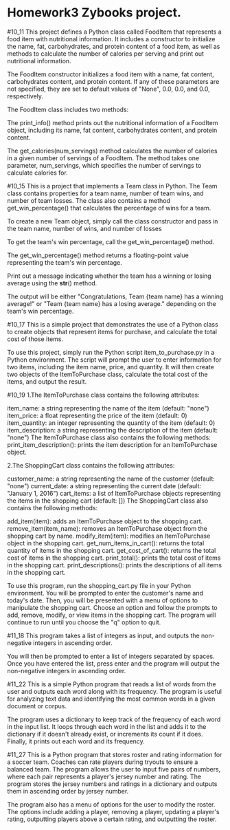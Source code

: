 # Homework3 Zybooks project.

#10_11
This project defines a Python class called FoodItem that represents a food 
item with nutritional information. It includes a constructor to initialize the name, fat,
carbohydrates, and protein content of a food item, as well as methods to calculate the number of calories 
per serving and print out nutritional information.

The FoodItem constructor initializes a food item with a name, fat content, carbohydrates content, and protein content. 
If any of these parameters are not specified, they are set to default values of "None", 0.0, 0.0, and 0.0, respectively.

The FoodItem class includes two methods:

The print_info() method prints out the nutritional information of a FoodItem object,
including its name, fat content, carbohydrates content, and protein content.

The get_calories(num_servings) method calculates the number of calories in a given number of servings of a FoodItem.
The method takes one parameter, num_servings, which specifies the number of servings to calculate calories for.

#10_15
This is a project that implements a Team class in Python. 
The Team class contains properties for a team name, number of team wins, and number of team losses. 
The class also contains a method get_win_percentage() that calculates the percentage of wins for a team.

To create a new Team object, simply call the class constructor 
and pass in the team name, number of wins, and number of losses

To get the team's win percentage, call the get_win_percentage() method.

The get_win_percentage() method returns a floating-point value representing the team's win percentage.

Print out a message indicating whether the team has a winning or losing average using the __str__() method.

The output will be either "Congratulations, Team {team name} has a winning average!" 
or "Team {team name} has a losing average." depending on the team's win percentage.

#10_17
This is a simple project that demonstrates the use of a Python class 
to create objects that represent items for purchase, and calculate the total cost of those items.

To use this project, simply run the Python script item_to_purchase.py in a Python environment. 
The script will prompt the user to enter information for two items, including the item name, price, and quantity.
It will then create two objects of the ItemToPurchase class, calculate the total cost of the items, and output the result.

#10_19
1.The ItemToPurchase class contains the following attributes:

item_name: a string representing the name of the item (default: "none")
item_price: a float representing the price of the item (default: 0)
item_quantity: an integer representing the quantity of the item (default: 0)
item_description: a string representing the description of the item (default: "none")
The ItemToPurchase class also contains the following methods:
print_item_description(): prints the item description for an ItemToPurchase object.

2.The ShoppingCart class contains the following attributes:

customer_name: a string representing the name of the customer (default: "none")
current_date: a string representing the current date (default: "January 1, 2016")
cart_items: a list of ItemToPurchase objects representing the items in the shopping cart (default: [])
The ShoppingCart class also contains the following methods:

add_item(item): adds an ItemToPurchase object to the shopping cart.
remove_item(item_name): removes an ItemToPurchase object from the shopping cart by name.
modify_item(item): modifies an ItemToPurchase object in the shopping cart.
get_num_items_in_cart(): returns the total quantity of items in the shopping cart.
get_cost_of_cart(): returns the total cost of items in the shopping cart.
print_total(): prints the total cost of items in the shopping cart.
print_descriptions(): prints the descriptions of all items in the shopping cart.

To use this program, run the shopping_cart.py file in your Python environment. 
You will be prompted to enter the customer's name and today's date. 
Then, you will be presented with a menu of options to manipulate the shopping cart.
Choose an option and follow the prompts to add, remove, modify, or view items in the shopping cart.
The program will continue to run until you choose the "q" option to quit.

#11_18
This program takes a list of integers as input, and outputs 
the non-negative integers in ascending order.

You will then be prompted to enter a list of integers separated by spaces.
Once you have entered the list, press enter and 
the program will output the non-negative integers in ascending order.

#11_22
This is a simple Python program that reads a list of words from the user and outputs each word along with its frequency. 
The program is useful for analyzing text data and identifying the most common words in a given document or corpus.

The program uses a dictionary to keep track of the frequency of each word in the input list. 
It loops through each word in the list and adds it to the dictionary if it doesn't already exist, 
or increments its count if it does. Finally, it prints out each word and its frequency.

#11_27
This is a Python program that stores roster and rating information for a soccer team. 
Coaches can rate players during tryouts to ensure a balanced team. 
The program allows the user to input five pairs of numbers, where each pair represents a player's jersey number and rating. 
The program stores the jersey numbers and ratings in a dictionary and outputs them in ascending order by jersey number.

The program also has a menu of options for the user to modify the roster.
The options include adding a player, removing a player, updating a player's rating,
outputting players above a certain rating, and outputting the roster.



